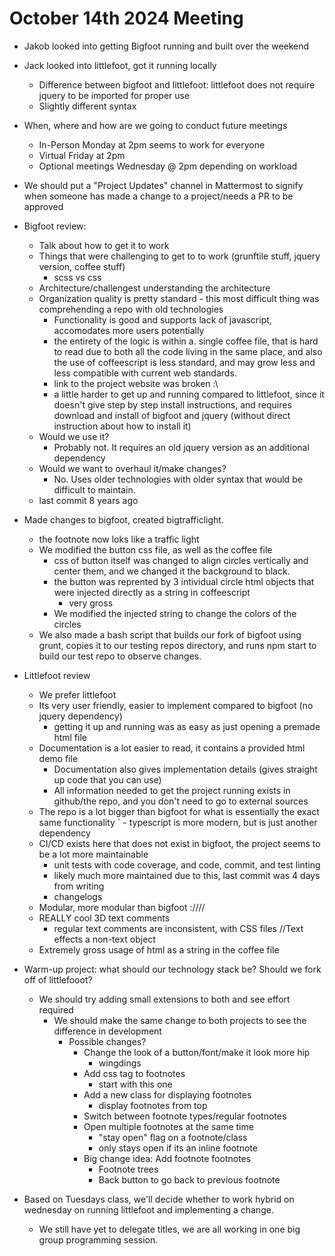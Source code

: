# October 14th 2024 Meeting

- Jakob looked into getting Bigfoot running and built over the weekend
- Jack looked into littlefoot, got it running locally
    - Difference between bigfoot and littlefoot: littlefoot does not require jquery to be imported for proper use
    - Slightly different syntax 

- When, where and how are we going to conduct future meetings
    - In-Person Monday at 2pm seems to work for everyone
    - Virtual Friday at 2pm 
    - Optional meetings Wednesday @ 2pm depending on workload

- We should put a "Project Updates" channel in Mattermost to signify when someone has made a change to a project/needs a PR to be approved

- Bigfoot review:   
    - Talk about how to get it to work
    - Things that were challenging to get to to work (grunftile stuff, jquery version, coffee stuff)
        -  scss vs css
    - Architecture/challengest understanding the architecture
    - Organization quality is pretty standard - this most difficult thing was comprehending a repo with old technologies
        - Functionality is good and supports lack of javascript, accomodates more users potentially  
        - the entirety of the logic is within a. single coffee file, that is hard to read due to both all the code living in the same place, and also the use of coffeescript is less standard, and may grow less and less compatible with current web standards.
        - link to the project website was broken :\
        - a little harder to get up and running compared to littlefoot, since it doesn't give step by step install instructions, and requires download and install of bigfoot and jquery (without direct instruction about how to install it)
    - Would we use it?
        - Probably not. It requires an old jquery version as an additional dependency
    - Would we want to overhaul it/make changes?
        - No. Uses older technologies with older syntax that would be difficult to maintain.
    - last commit 8 years ago

- Made changes to bigfoot, created bigtrafficlight.
    - the footnote now loks like a traffic light
    - We modified the button css file, as well as the coffee file
        - css of button itself was changed to align circles vertically and center them, and we changed it the background to black.
        - the button was reprented by 3 intividual circle html objects that were injected directly as a string in coffeescript
            - very gross
        - We modified the injected string to change the colors of the circles
    - We also made a bash script that builds our fork of bigfoot using grunt, copies it to our testing repos directory, and runs npm start to build our test repo to observe changes.


- Littlefoot review
    - We prefer littlefoot
    - Its very user friendly, easier to implement compared to bigfoot (no jquery dependency)
        - getting it up and running was as easy as just opening a premade html file
    - Documentation is a lot easier to read, it contains a provided html demo file
        - Documentation also gives implementation details (gives straight up code that you can use)
        - All information needed to get the project running exists in github/the repo, and you don't need to go to external sources
    - The repo is a lot bigger than bigfoot for what is essentially the exact same functionality
    `   - typescript is more modern, but is just another dependency
    - CI/CD exists here that does not exist in bigfoot, the project seems to be a lot more maintainable
        - unit tests with code coverage, and code, commit, and test linting 
        - likely much more maintained due to this, last commit was 4 days from writing
        - changelogs
    - Modular, more modular than bigfoot :////
    - REALLY cool 3D text comments
        - regular text comments are inconsistent, with CSS files //Text effects a non-text object
    - Extremely gross usage of html as a string in the coffee file

- Warm-up project: what should our technology stack be? Should we fork off of littlefooot?
    - We should try adding small extensions to both and see effort required
        - We should make the same change to both projects to see the difference in development
            - Possible changes?
                - Change the look of a button/font/make it look more hip
                    - wingdings
                - Add css tag to footnotes
                    - start with this one
                - Add a new class for displaying footnotes
                    - display footnotes from top
                - Switch between footnote types/regular footnotes
                - Open multiple footnotes at the same time
                    - "stay open" flag on a footnote/class
                    - only stays open if its an inline footnote
                - Big change idea: Add footnote footnotes
                    - Footnote trees
                    - Back button to go back to previous footnote


- Based on Tuesdays class, we'll decide whether to work hybrid on wednesday on running littlefoot and implementing a change.
    - We still have yet to delegate titles, we are all working in one big group programming session.